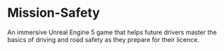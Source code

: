 # Mission-Safety
An immersive Unreal Engine 5 game that helps future drivers master the basics of driving and road safety as they prepare for their licence.
